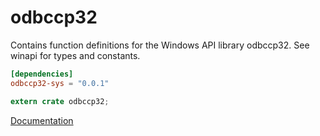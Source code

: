 # odbccp32 #
Contains function definitions for the Windows API library odbccp32. See winapi for types and constants.

```toml
[dependencies]
odbccp32-sys = "0.0.1"
```

```rust
extern crate odbccp32;
```

[Documentation](https://retep998.github.io/doc/odbccp32/)
